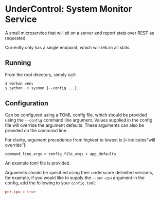 # UnderControl: System Monitor Service

A small microservice that will sit on a server and report stats over REST as
requested.

Currently only has a single endpoint, which will return all stats.

## Running

From the root directory, simply call:

```bash
$ workon venv
$ python -m sysmon [--config ...]
```

## Configuration
Can be configured using a TOML config file, which should be provided using the
`--config` command line argument. Values supplied in the config file will
override the argument defaults. These arguments can also be provided on the
command line.

For clarity, argument precedence from highest to lowest is [`>` indicates"will
override"]:

```
command_line_args > config_file_args > app_defaults
```

An example toml file is provided.

Arguments should be specified using their underscore delimited versions, for
example, if you would like to supply the `--per-cpu` argument in the config,
add the following to your `config.toml`:

```toml
per_cpu = true
```